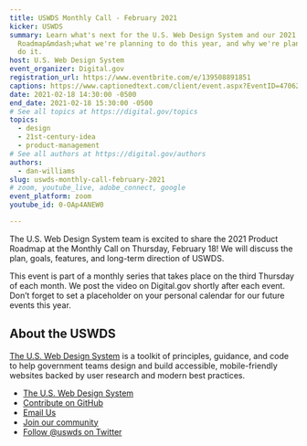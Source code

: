 ```yaml
---
title: USWDS Monthly Call - February 2021
kicker: USWDS
summary: Learn what's next for the U.S. Web Design System and our 2021
  Roadmap&mdash;what we're planning to do this year, and why we're planning to
  do it.
host: U.S. Web Design System
event_organizer: Digital.gov
registration_url: https://www.eventbrite.com/e/139508891851
captions: https://www.captionedtext.com/client/event.aspx?EventID=4706276&CustomerID=321
date: 2021-02-18 14:30:00 -0500
end_date: 2021-02-18 15:30:00 -0500
# See all topics at https://digital.gov/topics
topics:
  - design
  - 21st-century-idea
  - product-management
# See all authors at https://digital.gov/authors
authors:
  - dan-williams
slug: uswds-monthly-call-february-2021
# zoom, youtube_live, adobe_connect, google
event_platform: zoom
youtube_id: 0-OAp4ANEW0

---
```

The U.S. Web Design System team is excited to share the 2021 Product Roadmap at the Monthly Call on Thursday, February 18! We will discuss the plan, goals, features, and long-term direction of USWDS. 

This event is part of a monthly series that takes place on the third Thursday of each month. We post the video on Digital.gov shortly after each event. Don’t forget to set a placeholder on your personal calendar for our future events this year.



## About the USWDS

[The U.S. Web Design System](https://designsystem.digital.gov/) is a toolkit of principles, guidance, and code to help government teams design and build accessible, mobile-friendly websites backed by user research and modern best practices.

* [The U.S. Web Design System](https://designsystem.digital.gov/)
* [Contribute on GitHub](https://github.com/uswds/uswds/issues)
* [Email Us](mailto:uswds@support.digitalgov.gov)
* [Join our community](https://digital.gov/communities/uswds/)
* [Follow @uswds on Twitter](https://twitter.com/uswds)

